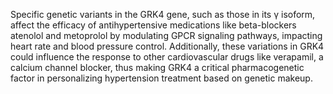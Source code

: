 Specific genetic variants in the GRK4 gene, such as those in its γ isoform, affect the efficacy of antihypertensive medications like beta-blockers atenolol and metoprolol by modulating GPCR signaling pathways, impacting heart rate and blood pressure control. Additionally, these variations in GRK4 could influence the response to other cardiovascular drugs like verapamil, a calcium channel blocker, thus making GRK4 a critical pharmacogenetic factor in personalizing hypertension treatment based on genetic makeup.